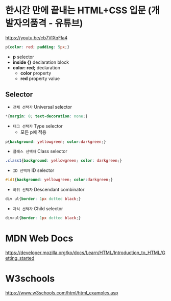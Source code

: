 # 한시간 만에 끝내는 HTML+CSS 입문 (개발자의품격 - 유튜브)

https://youtu.be/cb7VlXqFla4

```css
p{color: red; padding: 5px;}
```

+ **p** selector
+ **inside {}** declaration block
+ **color: red;** declaration
  + **color** property
  + **red** property value

## Selector

+ `전체 선택자` Universal selector
```css
*{margin: 0; text-decoration: none;}
```
+ `태그 선택자` Type selector
  + 모든 p에 적용
```css
p{background: yellowgreen; color:darkgreen;}
```
+ `클래스 선택자` Class selector
```css
.class1{background: yellowgreen; color: darkgreen;}
```
+ `ID 선택자` ID selector
```css
#id1{background: yellowgreen; color:darkgreen;}
```
+ `하위 선택자` Descendant combinator
```css
div ul{border: 1px dotted black;}
```
+ `자식 선택자` Child selector
```css
div>ul{border: 1px dotted black;}
```

# MDN Web Docs

https://developer.mozilla.org/ko/docs/Learn/HTML/Introduction_to_HTML/Getting_started

# W3schools

https://www.w3schools.com/html/html_examples.asp
